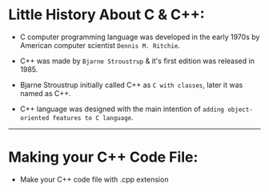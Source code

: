 # Little History About C & C++:


* C computer programming language was developed in the early 1970s by American computer scientist `Dennis M. Ritchie`. 

* C++ was made by `Bjarne Stroustrup` & it's first edition was released in 1985. 

* Bjarne Stroustrup initially called C++ as `C with classes`, later it was named as C++. 

* C++ language was designed with the main intention of `adding object-oriented features to C language`. 


_ _ _ _ _ _ _ _ _ _ _ _ _ _ _ _ _ _ _ _ _ _ _ _ _ _ _ 



# Making your C++ Code File: 


* Make your C++ code file with .cpp extension

